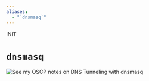 ```yaml
---
aliases:
  - "`dnsmasq`"
---
```

INIT
# `dnsmasq` 
![See my OSCP notes on DNS Tunneling with `dnsmasq`](../../../../OSCP/tunneling/DNS-tunneling.md#`dnsmasq`)